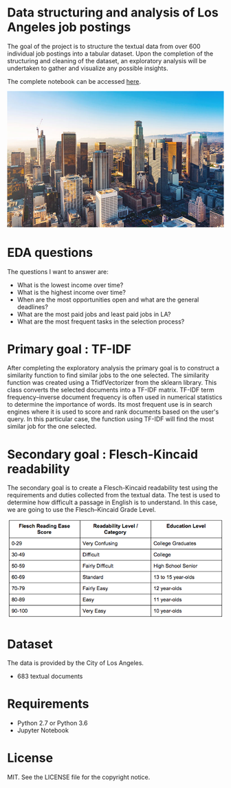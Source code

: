 # Data structuring and analysis of Los Angeles job postings


The goal of the project is to structure the textual data from over 600 individual job postings into a tabular dataset. Upon the completion of the structuring and cleaning of the dataset, an exploratory analysis will be undertaken to gather and visualize any possible insights.

The complete notebook can be accessed [here](https://nbviewer.jupyter.org/github/omglu93/data_structuring_extraction/blob/master/losangl_data.ipynb).

![los](images/los-angeles-skyline.jpg)

# EDA questions

The questions I want to answer are:

- What is the lowest income over time?
- What is the highest income over time?
- When are the most opportunities open and what are the general deadlines?
- What are the most paid jobs and least paid jobs in LA?
- What are the most frequent tasks in the selection process?

# Primary goal : TF-IDF

After completing the exploratory analysis the primary goal is to construct a similarity function to find similar jobs to the one selected. The similarity function was created using a TfidfVectorizer from the sklearn library. This class converts the selected documents into a TF-IDF matrix. TF-IDF term frequency–inverse document frequency is often used in numerical statistics to determine the importance of words. Its most frequent use is in search engines where it is used to score and rank documents based on the user's query. In this particular case, the function using TF-IDF will find the most similar job for the one selected.

# Secondary goal : Flesch-Kincaid readability

The secondary goal is to create a Flesch-Kincaid readability test using the requirements and duties collected from the textual data. The test is used to determine how difficult a passage in English is to understand. In this case, we are going to use the Flesch–Kincaid Grade Level.

![los](images/score.jpg)

# Dataset

The data is provided by the City of Los Angeles.

- 683 textual documents

# Requirements
- Python 2.7 or Python 3.6
- Jupyter Notebook

# License
MIT. See the LICENSE file for the copyright notice.
